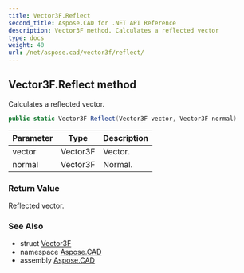 ```yaml
---
title: Vector3F.Reflect
second_title: Aspose.CAD for .NET API Reference
description: Vector3F method. Calculates a reflected vector
type: docs
weight: 40
url: /net/aspose.cad/vector3f/reflect/
---
```

## Vector3F.Reflect method

Calculates a reflected vector.

```csharp
public static Vector3F Reflect(Vector3F vector, Vector3F normal)
```

| Parameter | Type | Description |
| --- | --- | --- |
| vector | Vector3F | Vector. |
| normal | Vector3F | Normal. |

### Return Value

Reflected vector.

### See Also

* struct [Vector3F](../)
* namespace [Aspose.CAD](../../../aspose.cad/)
* assembly [Aspose.CAD](../../../)


